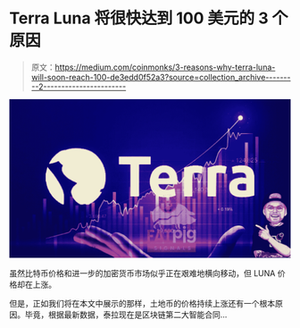 # Terra Luna 将很快达到 100 美元的 3 个原因

> 原文：<https://medium.com/coinmonks/3-reasons-why-terra-luna-will-soon-reach-100-de3edd0f52a3?source=collection_archive---------2----------------------->

![](img/aa4872441f75bd03dc9a92d8b0ab08ed.png)

虽然比特币价格和进一步的加密货币市场似乎正在艰难地横向移动，但 LUNA 价格却在上涨。

但是，正如我们将在本文中展示的那样，土地币的价格持续上涨还有一个根本原因。毕竟，根据最新数据，泰拉现在是区块链第二大智能合同…